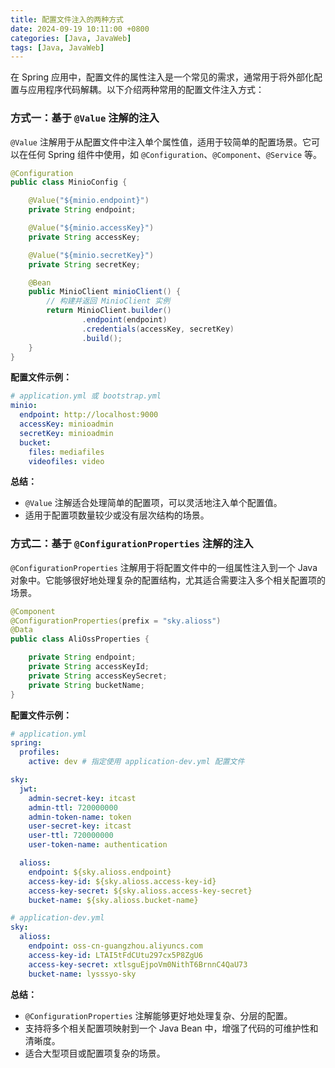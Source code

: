 ```yaml
---
title: 配置文件注入的两种方式
date: 2024-09-19 10:11:00 +0800
categories: [Java, JavaWeb]
tags: [Java, JavaWeb]
---
```

在 Spring 应用中，配置文件的属性注入是一个常见的需求，通常用于将外部化配置与应用程序代码解耦。以下介绍两种常用的配置文件注入方式：

### 方式一：基于 `@Value` 注解的注入

`@Value` 注解用于从配置文件中注入单个属性值，适用于较简单的配置场景。它可以在任何 Spring 组件中使用，如 `@Configuration`、`@Component`、`@Service` 等。

```java
@Configuration
public class MinioConfig {

    @Value("${minio.endpoint}")
    private String endpoint;

    @Value("${minio.accessKey}")
    private String accessKey;

    @Value("${minio.secretKey}")
    private String secretKey;

    @Bean
    public MinioClient minioClient() {
        // 构建并返回 MinioClient 实例
        return MinioClient.builder()
                .endpoint(endpoint)
                .credentials(accessKey, secretKey)
                .build();
    }
}
```

**配置文件示例：**

```yaml
# application.yml 或 bootstrap.yml
minio:
  endpoint: http://localhost:9000
  accessKey: minioadmin
  secretKey: minioadmin
  bucket:
    files: mediafiles
    videofiles: video
```

**总结：**

- `@Value` 注解适合处理简单的配置项，可以灵活地注入单个配置值。
- 适用于配置项数量较少或没有层次结构的场景。

### 方式二：基于 `@ConfigurationProperties` 注解的注入

`@ConfigurationProperties` 注解用于将配置文件中的一组属性注入到一个 Java 对象中。它能够很好地处理复杂的配置结构，尤其适合需要注入多个相关配置项的场景。

```java
@Component
@ConfigurationProperties(prefix = "sky.alioss")
@Data
public class AliOssProperties {

    private String endpoint;
    private String accessKeyId;
    private String accessKeySecret;
    private String bucketName;
}
```

**配置文件示例：**

```yaml
# application.yml
spring:
  profiles:
    active: dev # 指定使用 application-dev.yml 配置文件

sky:
  jwt:
    admin-secret-key: itcast
    admin-ttl: 720000000
    admin-token-name: token
    user-secret-key: itcast
    user-ttl: 720000000
    user-token-name: authentication

  alioss:
    endpoint: ${sky.alioss.endpoint}
    access-key-id: ${sky.alioss.access-key-id}
    access-key-secret: ${sky.alioss.access-key-secret}
    bucket-name: ${sky.alioss.bucket-name}
```

```yaml
# application-dev.yml
sky:
  alioss:
    endpoint: oss-cn-guangzhou.aliyuncs.com
    access-key-id: LTAI5tFdCUtu297cx5P8ZgU6
    access-key-secret: xtlsguEjpoVm0NithT6BrnnC4QaU73
    bucket-name: lysssyo-sky
```

**总结：**

- `@ConfigurationProperties` 注解能够更好地处理复杂、分层的配置。
- 支持将多个相关配置项映射到一个 Java Bean 中，增强了代码的可维护性和清晰度。
- 适合大型项目或配置项复杂的场景。